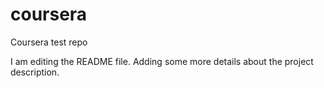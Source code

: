 # coursera
Coursera test repo

I am editing the README file. Adding some more details about the project description.
